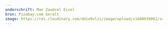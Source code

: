 ```yaml
---
onderschrift: Man Zaadcel Eicel
bron: Pixabay.com Geralt
image: https://res.cloudinary.com/ddio9vlzi/image/upload/v1680936062/sciencegeek/posts/man-zaadcel-eicel.jpg
---
```

